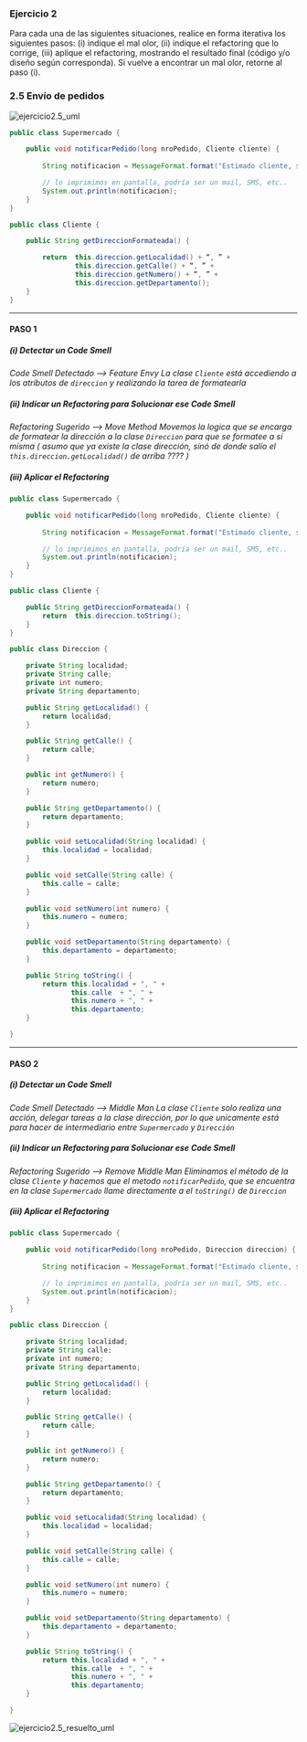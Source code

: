 ### Ejercicio 2 
Para cada una de las siguientes situaciones, realice en forma iterativa los siguientes pasos:
(i) indique el mal olor,
(ii) indique el refactoring que lo corrige, 
(iii) aplique el refactoring, mostrando el resultado final (código y/o diseño según corresponda). 
Si vuelve a encontrar un mal olor, retorne al paso (i). 

### 2.5 Envío de pedidos

![ejercicio2.5_uml](./img/ejercicio2.5_uml.png)

```java
public class Supermercado {

    public void notificarPedido(long nroPedido, Cliente cliente) {
            
        String notificacion = MessageFormat.format("Estimado cliente, se le informa que hemos recibido su pedido con número {0}, el cual será enviado a la dirección {1}", new Object[] { nroPedido, cliente.getDireccionFormateada() });

        // lo imprimimos en pantalla, podría ser un mail, SMS, etc..
        System.out.println(notificacion);
    }
}

public class Cliente {

    public String getDireccionFormateada() {

        return  this.direccion.getLocalidad() + “, ” +
                this.direccion.getCalle() + “, ” +
                this.direccion.getNumero() + “, ” +
                this.direccion.getDepartamento();
    }
}
```


<!-- 
======================================================================================================================================================================
                                                                            PASO 1
======================================================================================================================================================================
 -->

---

#### PASO 1


##### (i) Detectar un Code Smell
*Code Smell Detectado --> Feature Envy*
*La clase `Cliente` está accediendo a los atributos de `direccion` y realizando la tarea de formatearla*


##### (ii) Indicar un Refactoring para Solucionar ese Code Smell
*Refactoring Sugerido --> Move Method*
*Movemos la logica que se encarga de formatear la dirección a la clase `Direccion` para que se formatee a si misma ( asumo que ya existe la clase dirección, sinó de donde salio el `this.direccion.getLocalidad()` de arriba ???? )*



##### (iii) Aplicar el Refactoring
```java
public class Supermercado {

    public void notificarPedido(long nroPedido, Cliente cliente) {
            
        String notificacion = MessageFormat.format("Estimado cliente, se le informa que hemos recibido su pedido con número {0}, el cual será enviado a la dirección {1}", new Object[] { nroPedido, cliente.getDireccionFormateada() });

        // lo imprimimos en pantalla, podría ser un mail, SMS, etc..
        System.out.println(notificacion);
    }
}

public class Cliente {

    public String getDireccionFormateada() {        
        return  this.direccion.toString();
    }
}

public class Direccion {

    private String localidad;
    private String calle;
    private int numero;
    private String departamento;

    public String getLocalidad() {
        return localidad;
    }

    public String getCalle() {
        return calle;
    }

    public int getNumero() {
        return numero;
    }

    public String getDepartamento() {
        return departamento;
    }

    public void setLocalidad(String localidad) {
        this.localidad = localidad;
    }

    public void setCalle(String calle) {
        this.calle = calle;
    }

    public void setNumero(int numero) {
        this.numero = numero;
    }

    public void setDepartamento(String departamento) {
        this.departamento = departamento;
    }

    public String toString() {
        return this.localidad + ", " +
               this.calle  + ", " +
               this.numero + ", " +
               this.departamento;
    }

}
```


<!-- 
======================================================================================================================================================================
                                                                            PASO 2
======================================================================================================================================================================
 -->

---

#### PASO 2


##### (i) Detectar un Code Smell
*Code Smell Detectado --> Middle Man*
*La clase `Cliente` solo realiza una acción, delegar tareas a la clase dirección, por lo que unicamente está para hacer de intermediario entre `Supermercado` y `Dirección`*


##### (ii) Indicar un Refactoring para Solucionar ese Code Smell
*Refactoring Sugerido --> Remove Middle Man*
*Eliminamos el método de la clase `Cliente` y hacemos que el metodo `notificarPedido`, que se encuentra en la clase `Supermercado` llame directamente a el `toString()` de `Direccion`*



##### (iii) Aplicar el Refactoring
```java
public class Supermercado {

    public void notificarPedido(long nroPedido, Direccion direccion) {
            
        String notificacion = MessageFormat.format("Estimado cliente, se le informa que hemos recibido su pedido con número {0}, el cual será enviado a la dirección {1}", new Object[] { nroPedido, direccion.toString() });

        // lo imprimimos en pantalla, podría ser un mail, SMS, etc..
        System.out.println(notificacion);
    }
}

public class Direccion {

    private String localidad;
    private String calle;
    private int numero;
    private String departamento;

    public String getLocalidad() {
        return localidad;
    }

    public String getCalle() {
        return calle;
    }

    public int getNumero() {
        return numero;
    }

    public String getDepartamento() {
        return departamento;
    }

    public void setLocalidad(String localidad) {
        this.localidad = localidad;
    }

    public void setCalle(String calle) {
        this.calle = calle;
    }

    public void setNumero(int numero) {
        this.numero = numero;
    }

    public void setDepartamento(String departamento) {
        this.departamento = departamento;
    }

    public String toString() {
        return this.localidad + ", " +
               this.calle  + ", " +
               this.numero + ", " +
               this.departamento;
    }

}
```

![ejercicio2.5_resuelto_uml](./img/ejercicio2.5_resuelto.png)
